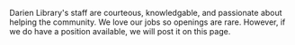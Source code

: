 Darien Library's staff are courteous, knowledgable, and passionate about helping the community. We love our jobs so openings are rare. However, if we do have a position available, we will post it on this page. 